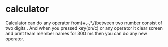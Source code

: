 # calculator
Calculator can do any operator from(+,-,*,/)between two number consist of two digits . And when you pressed key(on/c) or any operator it clear screen and print team member names for 300 ms then you can do any new operator.
